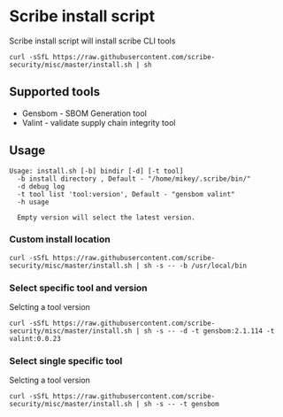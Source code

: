 # Scribe install script
Scribe install script will install scribe CLI tools 
```
curl -sSfL https://raw.githubusercontent.com/scribe-security/misc/master/install.sh | sh
```

## Supported tools
* Gensbom - SBOM Generation tool
* Valint - validate supply chain integrity tool

## Usage
```
Usage: install.sh [-b] bindir [-d] [-t tool]
  -b install directory , Default - "/home/mikey/.scribe/bin/"
  -d debug log
  -t tool list 'tool:version', Default - "gensbom valint"
  -h usage

  Empty version will select the latest version.
```

### Custom install location
```
curl -sSfL https://raw.githubusercontent.com/scribe-security/misc/master/install.sh | sh -s -- -b /usr/local/bin
```

### Select specific tool and version
Selcting a tool version
```
curl -sSfL https://raw.githubusercontent.com/scribe-security/misc/master/install.sh | sh -s -- -d -t gensbom:2.1.114 -t valint:0.0.23
```

### Select single specific tool
Selcting a tool version
```
curl -sSfL https://raw.githubusercontent.com/scribe-security/misc/master/install.sh | sh -s -- -t gensbom
```
